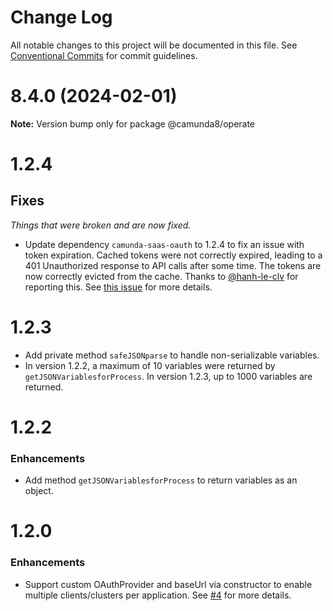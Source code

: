 # Change Log

All notable changes to this project will be documented in this file.
See [Conventional Commits](https://conventionalcommits.org) for commit guidelines.

# 8.4.0 (2024-02-01)

**Note:** Version bump only for package @camunda8/operate

# 1.2.4

## Fixes

_Things that were broken and are now fixed._

- Update dependency `camunda-saas-oauth` to 1.2.4 to fix an issue with token expiration. Cached tokens were not correctly expired, leading to a 401 Unauthorized response to API calls after some time. The tokens are now correctly evicted from the cache. Thanks to [@hanh-le-clv](https://github.com/hanh-le-clv) for reporting this. See [this issue](https://github.com/camunda-community-hub/camunda-8-sdk-node-js/issues/7) for more details.

# 1.2.3

- Add private method `safeJSONparse` to handle non-serializable variables.
- In version 1.2.2, a maximum of 10 variables were returned by `getJSONVariablesforProcess`. In version 1.2.3, up to 1000 variables are returned.

# 1.2.2

### Enhancements

- Add method `getJSONVariablesforProcess` to return variables as an object.

# 1.2.0

### Enhancements

- Support custom OAuthProvider and baseUrl via constructor to enable multiple clients/clusters per application. See [#4](https://github.com/camunda-community-hub/operate-client-node-js/issues/4) for more details.
